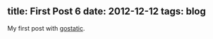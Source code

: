 title: First Post 6
date: 2012-12-12
tags: blog
----
My first post with [gostatic](https://github.com/piranha/gostatic).
